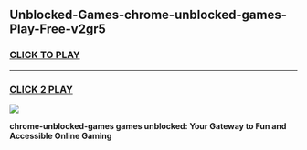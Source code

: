 
## Unblocked-Games-chrome-unblocked-games-Play-Free-v2gr5
<h3>
<a href="https://premium76.site?title=chrome-unblocked-games&ref=18A">CLICK TO PLAY</a></h3>
<hr>

<h3>
<a href="https://premium76.site?title=chrome-unblocked-games&ref=18A">CLICK 2 PLAY</a>
  
</h3>

<a href="https://premium76.site?title=chrome-unblocked-games&ref=18A"><img src="https://clearcache.store/games.png"></a>


**chrome-unblocked-games games unblocked: Your Gateway to Fun and Accessible Online Gaming**
